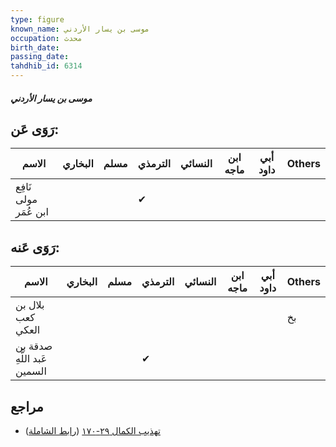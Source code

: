 ```yaml
---
type: figure
known_name: موسى بن يسار الأردني
occupation: محدث
birth_date:
passing_date:
tahdhib_id: 6314
---
```

##### موسى بن يسار الأردني

## رَوَى عَن:
| الاسم                 | البخاري | مسلم | الترمذي | النسائي | ابن ماجه | أبي داود | Others |
| --------------------- | ------- | ---- | ------- | ------- | -------- | -------- | ------ |
| نَافِع مولى ابن عُمَر |         |      | ✔       |         |          |          |        |
## رَوَى عَنه:
| الاسم                       | البخاري | مسلم | الترمذي | النسائي | ابن ماجه | أبي داود | Others |
| --------------------------- | ------- | ---- | ------- | ------- | -------- | -------- | ------ |
| بلال بن كعب العكي           |         |      |         |         |          |          | بخ     |
| صدقة بن عَبد اللَّهِ السمين |         |      | ✔       |         |          |          |        |
## مراجع
- [تهذيب الكمال ٢٩-١٧٠](obsidian://open?vault=Tahdhib-al-Kamal&file=Figures/٦٣١٤-موسى%20بن%20يسار%20الأردني) ([رابط الشاملة](https://shamela.ws/book/3722/15741))